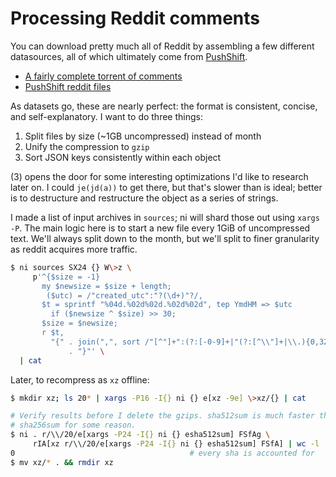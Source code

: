# Processing Reddit comments
You can download pretty much all of Reddit by assembling a few different
datasources, all of which ultimately come from
[PushShift](https://pushshift.io/).

- [A fairly complete torrent of
  comments](http://academictorrents.com/details/85a5bd50e4c365f8df70240ffd4ecc7dec59912b)
- [PushShift reddit files](https://files.pushshift.io/reddit/)

As datasets go, these are nearly perfect: the format is consistent, concise, and
self-explanatory. I want to do three things:

1. Split files by size (~1GB uncompressed) instead of month
2. Unify the compression to `gzip`
3. Sort JSON keys consistently within each object

(3) opens the door for some interesting optimizations I'd like to research later
on. I could `je(jd(a))` to get there, but that's slower than is ideal; better is
to destructure and restructure the object as a series of strings.

I made a list of input archives in `sources`; ni will shard those out using
`xargs -P`. The main logic here is to start a new file every 1GiB of
uncompressed text. We'll always split down to the month, but we'll split to
finer granularity as reddit acquires more traffic.

```sh
$ ni sources SX24 {} W\>z \
     p'^{$size = -1}
       my $newsize = $size + length;
        ($utc) = /"created_utc":"?(\d+)"?/,
       $t = sprintf "%04d.%02d%02d.%02d%02d", tep YmdHM => $utc
         if ($newsize ^ $size) >> 30;
       $size = $newsize;
       r $t,
         "{" . join(",", sort /"[^"]+":(?:[-0-9]+|"(?:[^\\"]+|\\.){0,32766}+")/g)
             . "}"' \
  | cat
```

Later, to recompress as `xz` offline:

```sh
$ mkdir xz; ls 20* | xargs -P16 -I{} ni {} e[xz -9e] \>xz/{} | cat

# Verify results before I delete the gzips. sha512sum is much faster than
# sha256sum for some reason.
$ ni . r/\\/20/e[xargs -P24 -I{} ni {} esha512sum] FSfAg \
     rIA[xz r/\\/20/e[xargs -P24 -I{} ni {} esha512sum] FSfA] | wc -l
0                                       # every sha is accounted for
$ mv xz/* . && rmdir xz
```

